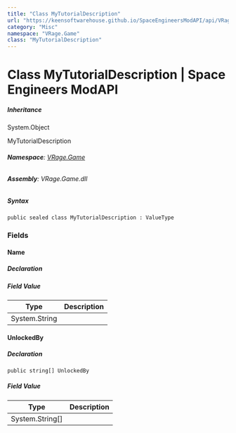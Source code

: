 ```yaml
---
title: "Class MyTutorialDescription"
url: "https://keensoftwarehouse.github.io/SpaceEngineersModAPI/api/VRage.Game.MyTutorialDescription.html"
category: "Misc"
namespace: "VRage.Game"
class: "MyTutorialDescription"
---
```


# Class MyTutorialDescription | Space Engineers ModAPI

##### Inheritance

System.Object

MyTutorialDescription

###### **Namespace**: [VRage.Game](https://keensoftwarehouse.github.io/SpaceEngineersModAPI/api/VRage.Game.html)

###### **Assembly**: VRage.Game.dll

##### Syntax

```
public sealed class MyTutorialDescription : ValueType
```

### [](#fields)Fields

#### [](#VRage_Game_MyTutorialDescription_Name)Name

##### Declaration

##### Field Value

| Type | Description |
| --- | --- |
| System.String |     |

#### [](#VRage_Game_MyTutorialDescription_UnlockedBy)UnlockedBy

##### Declaration

```
public string[] UnlockedBy
```

##### Field Value

| Type | Description |
| --- | --- |
| System.String\[\] |     |
